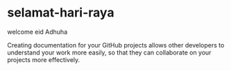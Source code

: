 # selamat-hari-raya
welcome eid Adhuha

Creating documentation for your GitHub projects allows other developers to understand your work more easily, so that they can collaborate on your projects more effectively. 
